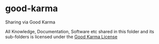 # good-karma
Sharing via Good Karma

All Knowledge, Documentation, Software etc shared in this folder and its sub-folders is licensed under the [Good Karma License](LICENSE.md)
